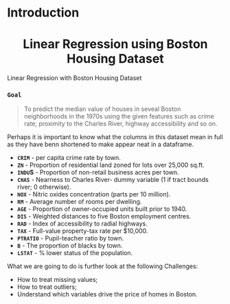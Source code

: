 <html>  
      
  <div id="intro"> 
  <h1>Introduction</h1>      
</div>    
<body>       
  <center>  
<h1>Linear Regression using Boston Housing Dataset  
    </center>  
  </h1>    
      
Linear Regression with Boston Housing Dataset     

### `Goal`
> To predict the median value of houses in seveal Boston neighborhoods in the 1970s using the given features such as crime rate, proximity to the Charles River, highway accessibility and so on.

Perhaps it is important to know what the columns in this dataset mean in full as they have benn shortened to make appear neat in a dataframe. 

- **`CRIM`** - per capita crime rate by town.
- **`ZN`** - Proportion of residential land zoned for lots over 25,000 sq.ft.
- **`INDU`S** - Proportion of non-retail business acres per town.
- **`CHAS`** - Nearness to Charles River- dummy variable (1 if tract bounds river; 0 otherwise).
- **`NOX`** - Nitric oxides concentration (parts per 10 million).
- **`RM`** - Average number of rooms per dwelling.
- **`AGE`** - Proportion of owner-occupied units built prior to 1940.
- **`DIS`** - Weighted distances to five Boston employment centres.
- **`RAD`** - Index of accessibility to radial highways.
- **`TAX`** - Full-value property-tax rate per $10,000.
- **`PTRATIO`** - Pupil-teacher ratio by town.
- **`B`** - The proportion of blacks by town.
- **`LSTAT`** - % lower status of the population. 
 
What we are going to do is further look at the following Challenges:
 
- How to treat missing values;
- How to treat outliers;
- Understand which variables drive the price of homes in Boston.
  </body>
</html>
